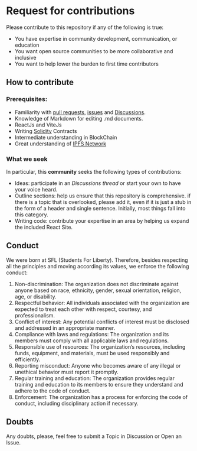 # Request for contributions

Please contribute to this repository if any of the following is true:

- You have expertise in community development, communication, or education
- You want open source communities to be more collaborative and inclusive
- You want to help lower the burden to first time contributors

## How to contribute

### Prerequisites:

- Familiarity with [pull requests](https://github.com/Computeiros-Estonia/frontend-react/pulls), [issues](https://github.com/Computeiros-Estonia/frontend-react/issues) and [Discussions](https://github.com/Computeiros-Estonia/frontend-react/discussions/6).
- Knowledge of Markdown for editing .md documents.
- ReactJs and ViteJs
- Writing [Solidity](https://docs.soliditylang.org/en/v0.8.20/contracts.html#creating-contracts) Contracts
- Intermediate understanding in BlockChain
- Great understanding of [IPFS Network](https://docs.ipfs.tech/)

### What we seek
In particular, this **community** seeks the following types of contributions:

- Ideas: participate in an *Discussions thread* or start your own to have your voice heard.
- Outline sections: help us ensure that this repository is comprehensive. if there is a topic that is overlooked, please add it, even if it is just a stub in the form of a header and single sentence. Initially, most things fall into this category.
- Writing code: contribute your expertise in an area by helping us expand the included React Site.

## Conduct

We were born at SFL (Students For Liberty). Therefore, besides respecting all the principles and moving according its values, we enforce the following conduct:
<ol>
		<li>Non-discrimination: The organization does not discriminate against anyone based on race, ethnicity, gender, sexual orientation, religion, age, or disability.</li>
		<li>Respectful behavior: All individuals associated with the organization are expected to treat each other with respect, courtesy, and professionalism.</li>
		<li>Conflict of interest: Any potential conflicts of interest must be disclosed and addressed in an appropriate manner.</li>
		<li>Compliance with laws and regulations: The organization and its members must comply with all applicable laws and regulations.</li>
		<li>Responsible use of resources: The organization’s resources, including funds, equipment, and materials, must be used responsibly and efficiently.</li>
		<li>Reporting misconduct: Anyone who becomes aware of any illegal or unethical behavior must report it promptly.</li>
		<li>Regular training and education: The organization provides regular training and education to its members to ensure they understand and adhere to the code of conduct.</li>
		<li>Enforcement: The organization has a process for enforcing the code of conduct, including disciplinary action if necessary.</li>
	</ol>

## Doubts

Any doubts, please, feel free to submit a Topic in Discussion or Open an Issue.
